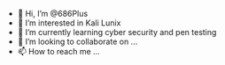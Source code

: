 - 👋 Hi, I’m @686Plus
- 👀 I’m interested in Kali Lunix
- 🌱 I’m currently learning cyber security and pen testing
- 💞️ I’m looking to collaborate on ...
- 📫 How to reach me ...

<!---
686Plus/686Plus is a ✨ special ✨ repository because its `README.md` (this file) appears on your GitHub profile.
You can click the Preview link to take a look at your changes.
--->
